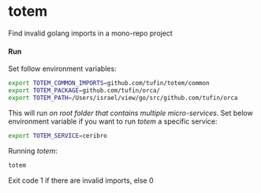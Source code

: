 # totem

Find invalid golang imports in a mono-repo project

#### Run
Set follow environment variables:
```bash
export TOTEM_COMMON_IMPORTS=github.com/tufin/totem/common
export TOTEM_PACKAGE=github.com/tufin/orca/
export TOTEM_PATH=/Users/israel/view/go/src/github.com/tufin/orca
```
This will run *on root folder that contains multiple micro-services*.
Set below environment variable if you want to run _totem_ a specific service:
```bash
export TOTEM_SERVICE=ceribro
```
Running _totem_:
```bash
totem
```
Exit code 1 if there are invalid imports, else 0
